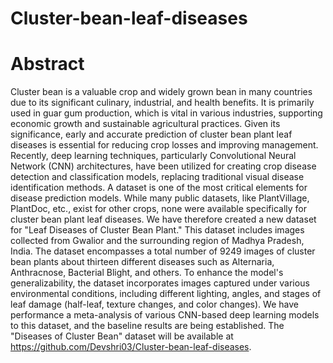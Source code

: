 # Cluster-bean-leaf-diseases
# Abstract
Cluster bean is a valuable crop and widely grown bean in many countries due to its significant culinary, industrial, and health benefits. It is primarily used in guar gum production, which is vital in various industries, supporting economic growth and sustainable agricultural practices. Given its significance, early and accurate prediction of cluster bean plant leaf diseases is essential for reducing crop losses and improving management. Recently, deep learning techniques, particularly Convolutional Neural Network (CNN) architectures, have been utilized for creating crop disease detection and classification models, replacing traditional visual disease identification methods. A dataset is one of the most critical elements for disease prediction models. While many public datasets, like PlantVillage, PlantDoc, etc., exist for other crops, none were available specifically for cluster bean plant leaf diseases. We have therefore created a new dataset for "Leaf Diseases of Cluster Bean Plant." This dataset includes images collected from Gwalior and the surrounding region of Madhya Pradesh, India. The dataset encompasses a total number of 9249 images of cluster bean plants about thirteen different diseases such as Alternaria, Anthracnose, Bacterial Blight, and others. To enhance the model's generalizability, the dataset incorporates images captured under various environmental conditions, including different lighting, angles, and stages of leaf damage (half-leaf, texture changes, and color changes). We have performance a meta-analysis of various CNN-based deep learning models to this dataset, and the baseline results are being established. The "Diseases of Cluster Bean" dataset will be available at https://github.com/Devshri03/Cluster-bean-leaf-diseases.

